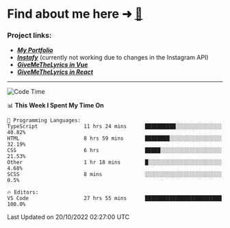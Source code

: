 # Find about me here ➜ [🧑](https://pauabella.dev)

### Project links:
- ***[My Portfolio](https://pauabella.dev)***
- ***[Instafy](https://instafy.me)*** (currently not working due to changes in the Instagram API)
- ***[GiveMeTheLyrics in Vue](https://lyrics.pauabella.dev)***
- ***[GiveMeTheLyrics in React](https://pauabella.dev/GiveMeTheLyrics)***

---
<!--START_SECTION:waka-->
![Code Time](http://img.shields.io/badge/Code%20Time-1%2C567%20hrs-blue)

📊 **This Week I Spent My Time On** 

```text
💬 Programming Languages: 
TypeScript               11 hrs 24 mins      ██████████░░░░░░░░░░░░░░░   40.82% 
HTML                     8 hrs 59 mins       ████████░░░░░░░░░░░░░░░░░   32.19% 
CSS                      6 hrs               █████░░░░░░░░░░░░░░░░░░░░   21.53% 
Other                    1 hr 18 mins        █░░░░░░░░░░░░░░░░░░░░░░░░   4.68% 
SCSS                     8 mins              ░░░░░░░░░░░░░░░░░░░░░░░░░   0.5%

🔥 Editors: 
VS Code                  27 hrs 55 mins      █████████████████████████   100.0%

```


 Last Updated on 20/10/2022 02:27:00 UTC
<!--END_SECTION:waka-->
